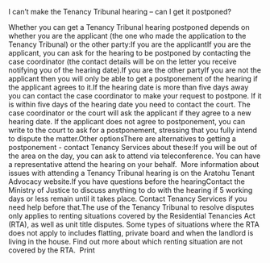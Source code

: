 I can’t make the Tenancy Tribunal hearing – can I get it postponed?

Whether you can get a Tenancy Tribunal hearing postponed depends on whether you are the applicant (the one who made the application to the Tenancy Tribunal) or the other party:If you are the applicantIf you are the applicant, you can ask for the hearing to be postponed by contacting the case coordinator (the contact details will be on the letter you receive notifying you of the hearing date).If you are the other partyIf you are not the applicant then you will only be able to get a postponement of the hearing if the applicant agrees to it.If the hearing date is more than five days away you can contact the case coordinator to make your request to postpone. If it is within five days of the hearing date you need to contact the court. The case coordinator or the court will ask the applicant if they agree to a new hearing date. If the applicant does not agree to postponement, you can write to the court to ask for a postponement, stressing that you fully intend to dispute the matter.Other optionsThere are alternatives to getting a postponement - contact Tenancy Services about these:If you will be out of the area on the day, you can ask to attend via teleconference.
You can have a representative attend the hearing on your behalf. 
More information about issues with attending a Tenancy Tribunal hearing is on the Aratohu Tenant Advocacy website.If you have questions before the hearingContact the Ministry of Justice to discuss anything to do with the hearing if 5 working days or less remain until it takes place. Contact Tenancy Services if you need help before that.The use of the Tenancy Tribunal to resolve disputes only applies to renting situations covered by the Residential Tenancies Act (RTA), as well as unit title disputes. Some types of situations where the RTA does not apply to includes flatting, private board and when the landlord is living in the house. Find out more about which renting situation are not covered by the RTA.   Print 